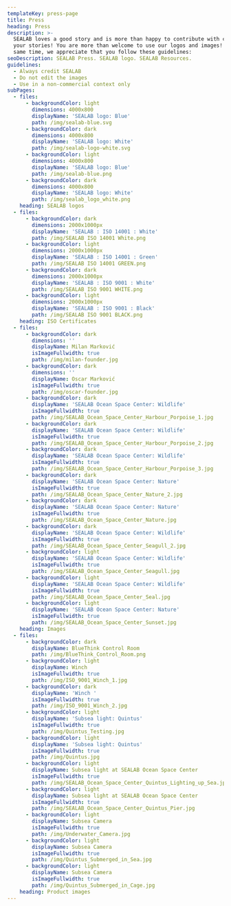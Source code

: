 ```yaml
---
templateKey: press-page
title: Press
heading: Press
description: >-
  SEALAB loves a good story and is more than happy to contribute with content to
  your stories! You are more than welcome to use our logos and images! At the
  same time, we appreciate that you follow these guidelines:
seoDescription: SEALAB Press. SEALAB logo. SEALAB Resources.
guidelines:
  - Always credit SEALAB
  - Do not edit the images
  - Use in a non-commercial context only
subPages:
  - files:
      - backgroundColor: light
        dimensions: 4000x800
        displayName: 'SEALAB logo: Blue'
        path: /img/sealab-blue.svg
      - backgroundColor: dark
        dimensions: 4000x800
        displayName: 'SEALAB logo: White'
        path: /img/sealab-logo-white.svg
      - backgroundColor: light
        dimensions: 4000x800
        displayName: 'SEALAB logo: Blue'
        path: /img/sealab-blue.png
      - backgroundColor: dark
        dimensions: 4000x800
        displayName: 'SEALAB logo: White'
        path: /img/sealab_logo_white.png
    heading: SEALAB logos
  - files:
      - backgroundColor: dark
        dimensions: 2000x1000px
        displayName: 'SEALAB : ISO 14001 : White'
        path: /img/SEALAB ISO 14001 White.png
      - backgroundColor: light
        dimensions: 2000x1000px
        displayName: 'SEALAB : ISO 14001 : Green'
        path: /img/SEALAB ISO 14001 GREEN.png
      - backgroundColor: dark
        dimensions: 2000x1000px
        displayName: 'SEALAB : ISO 9001 : White'
        path: /img/SEALAB ISO 9001 WHITE.png
      - backgroundColor: light
        dimensions: 2000x1000px
        displayName: 'SEALAB : ISO 9001 : Black'
        path: /img/SEALAB ISO 9001 BLACK.png
    heading: ISO Certificates
  - files:
      - backgroundColor: dark
        dimensions: ''
        displayName: Milan Marković
        isImageFullwidth: true
        path: /img/milan-founder.jpg
      - backgroundColor: dark
        dimensions: ''
        displayName: Oscar Marković
        isImageFullwidth: true
        path: /img/oscar-founder.jpg
      - backgroundColor: dark
        displayName: 'SEALAB Ocean Space Center: Wildlife'
        isImageFullwidth: true
        path: /img/SEALAB_Ocean_Space_Center_Harbour_Porpoise_1.jpg
      - backgroundColor: dark
        displayName: 'SEALAB Ocean Space Center: Wildlife'
        isImageFullwidth: true
        path: /img/SEALAB_Ocean_Space_Center_Harbour_Porpoise_2.jpg
      - backgroundColor: dark
        displayName: 'SEALAB Ocean Space Center: Wildlife'
        isImageFullwidth: true
        path: /img/SEALAB_Ocean_Space_Center_Harbour_Porpoise_3.jpg
      - backgroundColor: dark
        displayName: 'SEALAB Ocean Space Center: Nature'
        isImageFullwidth: true
        path: /img/SEALAB_Ocean_Space_Center_Nature_2.jpg
      - backgroundColor: dark
        displayName: 'SEALAB Ocean Space Center: Nature'
        isImageFullwidth: true
        path: /img/SEALAB_Ocean_Space_Center_Nature.jpg
      - backgroundColor: dark
        displayName: 'SEALAB Ocean Space Center: Wildlife'
        isImageFullwidth: true
        path: /img/SEALAB_Ocean_Space_Center_Seagull_2.jpg
      - backgroundColor: light
        displayName: 'SEALAB Ocean Space Center: Wildlife'
        isImageFullwidth: true
        path: /img/SEALAB_Ocean_Space_Center_Seagull.jpg
      - backgroundColor: light
        displayName: 'SEALAB Ocean Space Center: Wildlife'
        isImageFullwidth: true
        path: /img/SEALAB_Ocean_Space_Center_Seal.jpg
      - backgroundColor: light
        displayName: 'SEALAB Ocean Space Center: Nature'
        isImageFullwidth: true
        path: /img/SEALAB_Ocean_Space_Center_Sunset.jpg
    heading: Images
  - files:
      - backgroundColor: dark
        displayName: BlueThink Control Room
        path: /img/BlueThink_Control_Room.png
      - backgroundColor: light
        displayName: Winch
        isImageFullwidth: true
        path: /img/ISO_9001_Winch_1.jpg
      - backgroundColor: dark
        displayName: 'Winch '
        isImageFullwidth: true
        path: /img/ISO_9001_Winch_2.jpg
      - backgroundColor: light
        displayName: 'Subsea light: Quintus'
        isImageFullwidth: true
        path: /img/Quintus_Testing.jpg
      - backgroundColor: light
        displayName: 'Subsea light: Quintus'
        isImageFullwidth: true
        path: /img/Quintus.jpg
      - backgroundColor: light
        displayName: Subsea light at SEALAB Ocean Space Center
        isImageFullwidth: true
        path: /img/SEALAB_Ocean_Space_Center_Quintus_Lighting_up_Sea.jpg
      - backgroundColor: light
        displayName: Subsea light at SEALAB Ocean Space Center
        isImageFullwidth: true
        path: /img/SEALAB_Ocean_Space_Center_Quintus_Pier.jpg
      - backgroundColor: light
        displayName: Subsea Camera
        isImageFullwidth: true
        path: /img/Underwater_Camera.jpg
      - backgroundColor: light
        displayName: Subsea Camera
        isImageFullwidth: true
        path: /img/Quintus_Submerged_in_Sea.jpg
      - backgroundColor: light
        displayName: Subsea Camera
        isImageFullwidth: true
        path: /img/Quintus_Submerged_in_Cage.jpg
    heading: Product images
---
```


